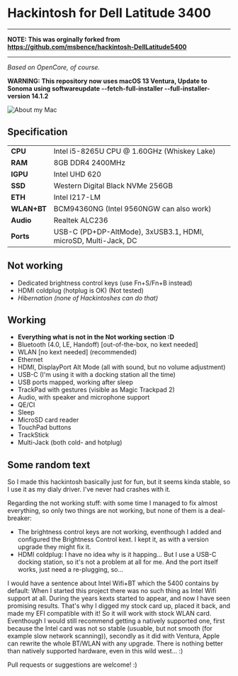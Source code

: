 # Hackintosh for Dell Latitude 3400

---

**NOTE: This was orginally forked from https://github.com/msbence/hackintosh-DellLatitude5400**

---

*Based on OpenCore, of course.*

**WARNING: This repository now uses macOS 13 Ventura, Update to Sonoma using softwareupdate --fetch-full-installer --full-installer-version 14.1.2**

![About my Mac](.img/system.png)

## Specification

| | |
|-|-|
|**CPU**|Intel i5-8265U CPU @ 1.60GHz (Whiskey Lake)|
|**RAM**|8GB DDR4 2400MHz|
|**IGPU**|Intel UHD 620|
|**SSD**|Western Digital Black NVMe 256GB|
|**ETH**|Intel I217-LM|
|**WLAN+BT**|BCM94360NG (Intel 9560NGW can also work)|
|**Audio**|Realtek ALC236|
|**Ports**|USB-C (PD+DP-AltMode), 3xUSB3.1, HDMI, microSD, Multi-Jack, DC|

## Not working

- Dedicated brightness control keys (use Fn+S/Fn+B instead)
- HDMI coldplug (hotplug is OK) (Not tested)
- *Hibernation (none of Hackintoshes can do that)*

## Working

- **Everything what is not in the Not working section :D**
- Bluetooth (4.0, LE, Handoff) [out-of-the-box, no kext needed]
- WLAN [no kext needed] (recommended)
- Ethernet
- HDMI, DisplayPort Alt Mode (all with sound, but no volume adjustment)
- USB-C (I'm using it with a docking station all the time)
- USB ports mapped, working after sleep
- TrackPad with gestures (visible as Magic Trackpad 2)
- Audio, with speaker and microphone support
- QE/CI
- Sleep
- MicroSD card reader
- TouchPad buttons
- TrackStick
- Multi-Jack (both cold- and hotplug)

## Some random text

So I made this hackintosh basically just for fun, but it seems kinda stable, so I use it as my dialy driver. I've never had crashes with it.  

Regarding the not working stuff: with some time I managed to fix almost everything, so only two things are not working, but none of them is a deal-breaker:
 - The brightness control keys are not working, eventhough I added and configured the Brightness Control kext. I kept it, as with a version upgrade they might fix it.
 - HDMI coldplug: I have no idea why is it happing... But I use a USB-C docking station, so it's not a problem at all for me. And the port itself works, just need a re-plugging, so...

I would have a sentence about Intel Wifi+BT which the 5400 contains by default: When I started this project there was no such thing as Intel Wifi support at all. During the years kexts started to appear, and now I have seen promising results. That's why I digged my stock card up, placed it back, and made my EFI compatible with it! So it will work with stock WLAN card. Eventhough I would still recommend getting a natively supported one, first because the Intel card was not so stable (usuable, but not smooth (for example slow network scanning)), secondly as it did with Ventura, Apple can rewrite the whole BT/WLAN with any upgrade. There is nothing better than natively supported hardware, even in this wild west... :)

Pull requests or suggestions are welcome! :)

